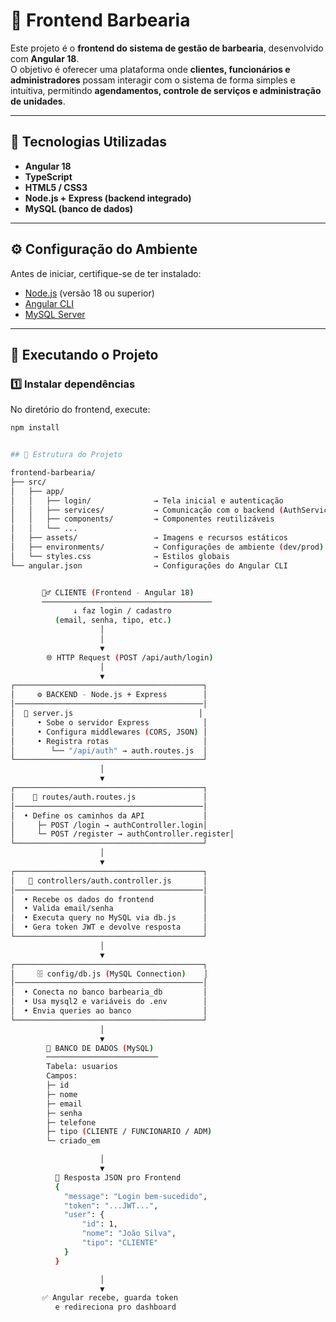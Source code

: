 # 💈 Frontend Barbearia

Este projeto é o **frontend do sistema de gestão de barbearia**, desenvolvido com **Angular 18**.  
O objetivo é oferecer uma plataforma onde **clientes, funcionários e administradores** possam interagir com o sistema de forma simples e intuitiva, permitindo **agendamentos, controle de serviços e administração de unidades**.

---

## 🧩 Tecnologias Utilizadas

- **Angular 18**
- **TypeScript**
- **HTML5 / CSS3**
- **Node.js + Express (backend integrado)**
- **MySQL (banco de dados)**

---

## ⚙️ Configuração do Ambiente

Antes de iniciar, certifique-se de ter instalado:

- [Node.js](https://nodejs.org/) (versão 18 ou superior)  
- [Angular CLI](https://angular.dev/tools/cli)  
- [MySQL Server](https://dev.mysql.com/downloads/mysql/)

---

## 🚀 Executando o Projeto

### 1️⃣ Instalar dependências
No diretório do frontend, execute:
```bash
npm install


## 🧱 Estrutura do Projeto

frontend-barbearia/
├── src/
│   ├── app/
│   │   ├── login/              → Tela inicial e autenticação
│   │   ├── services/           → Comunicação com o backend (AuthService)
│   │   ├── components/         → Componentes reutilizáveis
│   │   └── ...                 
│   ├── assets/                 → Imagens e recursos estáticos
│   ├── environments/           → Configurações de ambiente (dev/prod)
│   └── styles.css              → Estilos globais
└── angular.json                → Configurações do Angular CLI


       🧍‍♂️ CLIENTE (Frontend - Angular 18)
       ──────────────────────────────────────
              ↓ faz login / cadastro
          (email, senha, tipo, etc.)
                    │
                    │
                    ▼
        🌐 HTTP Request (POST /api/auth/login)
                    │
                    ▼
┌──────────────────────────────────────────┐
│     ⚙️ BACKEND - Node.js + Express        │
│──────────────────────────────────────────│
│  📄 server.js                            │
│     • Sobe o servidor Express            │
│     • Configura middlewares (CORS, JSON) │
│     • Registra rotas                     │
│        └── "/api/auth" → auth.routes.js  │
└──────────────────────────────────────────┘
                    │
                    ▼
┌──────────────────────────────────────────┐
│    🧭 routes/auth.routes.js               │
│──────────────────────────────────────────│
│  • Define os caminhos da API             │
│     ├─ POST /login → authController.login│
│     └─ POST /register → authController.register│
└──────────────────────────────────────────┘
                    │
                    ▼
┌──────────────────────────────────────────┐
│   🧠 controllers/auth.controller.js       │
│──────────────────────────────────────────│
│  • Recebe os dados do frontend           │
│  • Valida email/senha                    │
│  • Executa query no MySQL via db.js      │
│  • Gera token JWT e devolve resposta     │
└──────────────────────────────────────────┘
                    │
                    ▼
┌──────────────────────────────────────────┐
│     🗄️ config/db.js (MySQL Connection)    │
│──────────────────────────────────────────│
│  • Conecta no banco barbearia_db         │
│  • Usa mysql2 e variáveis do .env        │
│  • Envia queries ao banco                │
└──────────────────────────────────────────┘
                    │
                    ▼
        💾 BANCO DE DADOS (MySQL)
        ─────────────────────────
        Tabela: usuarios
        Campos:
        ├─ id
        ├─ nome
        ├─ email
        ├─ senha
        ├─ telefone
        ├─ tipo (CLIENTE / FUNCIONARIO / ADM)
        └─ criado_em

                    │
                    ▼
          🔁 Resposta JSON pro Frontend
          {
            "message": "Login bem-sucedido",
            "token": "...JWT...",
            "user": {
                "id": 1,
                "nome": "João Silva",
                "tipo": "CLIENTE"
            }
          }

                    │
                    ▼
       ✅ Angular recebe, guarda token
          e redireciona pro dashboard
